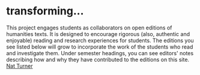 # transforming...

This project engages students as collaborators on open editions of humanities texts. It is designed to encourage rigorous (also, authentic and enjoyable) reading and research experiences for students. The editions you see listed below will grow to incorporate the work of the students who read and investigate them. Under semester headings, you can see editors' notes describing how and why they have contributed to the editions on this site.
[Nat Turner](https://raw.githubusercontent.com/MaryIsbell/transforming.../main/Nat%20Turner%2C%201800%3F-1831.%20The%20Confessions%20of%20Nat%20Turner%2C%20the%20Leader%20of%20the%20Late%20Insurrection%20in%20Southampton%2C%20Va.html)
